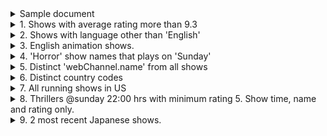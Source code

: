 <details>
	<summary>Sample document</summary>
	
```bson
{
	"_id" : ObjectId("60f6ddee24e687c0ca03f581"),
	"id" : 82,
	"url" : "http://www.tvmaze.com/shows/82/game-of-thrones",
	"name" : "Game of Thrones",
	"type" : "Scripted",
	"language" : "English",
	"genres" : [
		"Drama",
		"Adventure",
		"Fantasy"
	],
	"status" : "Running",
	"runtime" : 60,
	"premiered" : "2011-04-17",
	"officialSite" : "http://www.hbo.com/game-of-thrones",
	"schedule" : {
		"time" : "21:00",
		"days" : [
			"Sunday"
		]
	},
	"rating" : {
		"average" : 9.4
	},
	"weight" : 99,
	"network" : {
		"id" : 8,
		"name" : "HBO",
		"country" : {
			"name" : "United States",
			"code" : "US",
			"timezone" : "America/New_York"
		}
	},
	"webChannel" : {
		"id" : 22,
		"name" : "HBO Go",
		"country" : {
			"name" : "United States",
			"code" : "US",
			"timezone" : "America/New_York"
		}
	},
	"externals" : {
		"tvrage" : 24493,
		"thetvdb" : 121361,
		"imdb" : "tt0944947"
	},
	"image" : {
		"medium" : "http://static.tvmaze.com/uploads/images/medium_portrait/143/359013.jpg",
		"original" : "http://static.tvmaze.com/uploads/images/original_untouched/143/359013.jpg"
	},
	"summary" : "<p>Based on the bestselling book series <i>A Song of Ice and Fire</i> by George R.R. Martin, this sprawling new HBO drama is set in a world where summers span decades and winters can last a lifetime. From the scheming south and the savage eastern lands, to the frozen north and ancient Wall that protects the realm from the mysterious darkness beyond, the powerful families of the Seven Kingdoms are locked in a battle for the Iron Throne. This is a story of duplicity and treachery, nobility and honor, conquest and triumph. In the <b>Game of Thrones</b>, you either win or you die.</p>",
	"updated" : 1532947493,
	"_links" : {
		"self" : {
			"href" : "http://api.tvmaze.com/shows/82"
		},
		"previousepisode" : {
			"href" : "http://api.tvmaze.com/episodes/1221415"
		}
	}
}
```
</details>

<details>
<summary>1. Shows with average rating more than 9.3</summary>
<p>

```console
> db.shows.find({"rating.average": {$gt: 9.3}})
```

</p>
</details>

<details>
<summary>2. Shows with language other than 'English'</summary>
<p>

```console
> db.shows.find({"language": {$ne: "English"}})
```

</p>
</details>

<details>
<summary>3. English animation shows.</summary>
<p>

```console
> db.shows.find({language: "English", type: "Animation" })
```

</p>
</details>

<details>
<summary>4. 'Horror' show names that plays on 'Sunday' </summary>
<p>

```console
> db.shows.find({"schedule.days":"Sunday"},{name:1})
```

</p>
</details>

<details>
<summary>5. Distinct 'webChannel.name' from all shows</summary>
<p>

```console
> db.shows.aggregate([{$group:{_id:"$webChannel.name"}}])
```

</p>
</details>

<details>
<summary>6. Distinct country codes</summary>
<p>

```console
> db.shows.aggregate([{$group:{_id:"$network.country.code"}}])
```

</p>
</details>

<details>
<summary>7. All running shows in US</summary>
<p>

```console
> db.shows.find({status: "Running", "network.country.code": "US"})
```

</p>
</details>

<details>
<summary>8. Thrillers @sunday 22:00 hrs with minimum rating 5. Show time, name and rating only.</summary>
<p>

```console
> db.shows.find({
	"rating.average": {$gte: 5},
	genres: "Thriller",
	"schedule.days": "Sunday",
	"schedule.time": {$gte: "22:00"}
}, {
	"schedule.time": 1,
	name: 1,
	"rating.average": 1
})
```

</p>
</details>

<details>
<summary>9. 2 most recent Japanese shows.</summary>
<p>

```console
> db.shows.find({language: "Japanese"}).sort({updated: -1}).limit(2)
```

</p>
</details>
